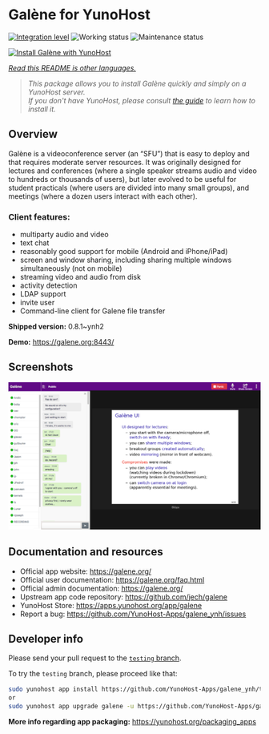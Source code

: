 <!--
N.B.: This README was automatically generated by <https://github.com/YunoHost/apps/tree/master/tools/readme_generator>
It shall NOT be edited by hand.
-->

# Galène for YunoHost

[![Integration level](https://dash.yunohost.org/integration/galene.svg)](https://dash.yunohost.org/appci/app/galene) ![Working status](https://ci-apps.yunohost.org/ci/badges/galene.status.svg) ![Maintenance status](https://ci-apps.yunohost.org/ci/badges/galene.maintain.svg)

[![Install Galène with YunoHost](https://install-app.yunohost.org/install-with-yunohost.svg)](https://install-app.yunohost.org/?app=galene)

*[Read this README is other languages.](./ALL_README.md)*

> *This package allows you to install Galène quickly and simply on a YunoHost server.*  
> *If you don't have YunoHost, please consult [the guide](https://yunohost.org/install) to learn how to install it.*

## Overview

Galène is a videoconference server (an “SFU”) that is easy to deploy and that requires moderate server resources. It was originally designed for lectures and conferences (where a single speaker streams audio and video to hundreds or thousands of users), but later evolved to be useful for student practicals (where users are divided into many small groups), and meetings (where a dozen users interact with each other).

### Client features:

- multiparty audio and video
- text chat
- reasonably good support for mobile (Android and iPhone/iPad)
- screen and window sharing, including sharing multiple windows simultaneously (not on mobile)
- streaming video and audio from disk
- activity detection
- LDAP support
- invite user
- Command-line client for Galene file transfer


**Shipped version:** 0.8.1~ynh2

**Demo:** <https://galene.org:8443/>

## Screenshots

![Screenshot of Galène](./doc/screenshots/screenshot.png)

## Documentation and resources

- Official app website: <https://galene.org/>
- Official user documentation: <https://galene.org/faq.html>
- Official admin documentation: <https://galene.org/>
- Upstream app code repository: <https://github.com/jech/galene>
- YunoHost Store: <https://apps.yunohost.org/app/galene>
- Report a bug: <https://github.com/YunoHost-Apps/galene_ynh/issues>

## Developer info

Please send your pull request to the [`testing` branch](https://github.com/YunoHost-Apps/galene_ynh/tree/testing).

To try the `testing` branch, please proceed like that:

```bash
sudo yunohost app install https://github.com/YunoHost-Apps/galene_ynh/tree/testing --debug
or
sudo yunohost app upgrade galene -u https://github.com/YunoHost-Apps/galene_ynh/tree/testing --debug
```

**More info regarding app packaging:** <https://yunohost.org/packaging_apps>
